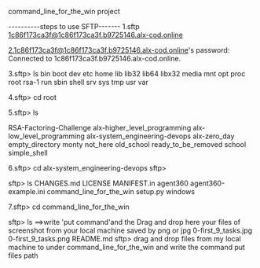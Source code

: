  command_line_for_the_win project



----------steps to use SFTP-------
1.sftp 1c86f173ca3f@1c86f173ca3f.b9725146.alx-cod.online

2.1c86f173ca3f@1c86f173ca3f.b9725146.alx-cod.online's password:
Connected to 1c86f173ca3f.b9725146.alx-cod.online.

3.sftp> ls
bin     boot    dev     etc     home    lib     lib32   lib64   libx32  media   mnt     opt     proc    root    rsa-1   run     sbin    shell
srv     sys     tmp     usr     var

4.sftp> cd root

5.sftp> ls

RSA-Factoring-Challenge             alx-higher_level_programming        alx-low_level_programming           alx-system_engineering-devops
alx-zero_day                        empty_directory                     monty                               not_here
old_school                          ready_to_be_removed                 school                              simple_shell

6.sftp> cd alx-system_engineering-devops
sftp>

sftp> ls
CHANGES.md                   LICENSE                      MANIFEST.in                  agent360                     agent360-example.ini
command_line_for_the_win     setup.py                     windows

7.sftp> cd command_line_for_the_win

sftp> ls ==>write 'put command'and the  Drag and drop here your files of screenshot from your local machine saved by png or jpg
0-first_9_tasks.jpg  0-first_9_tasks.png  README.md
sftp> drag and drop files from my local machine to under command_line_for_the_win and write the command put files path

